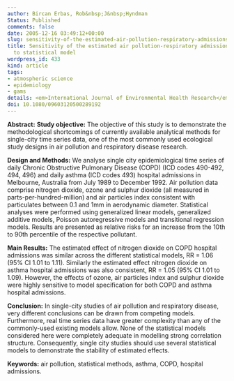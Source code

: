```yaml
---
author: Bircan Erbas, Rob&nbsp;J&nbsp;Hyndman
Status: Published
comments: false
date: 2005-12-16 03:49:12+00:00
slug: sensitivity-of-the-estimated-air-pollution-respiratory-admissions-relationship-to-statistical-model
title: Sensitivity of the estimated air pollution-respiratory admissions relationship
  to statistical model
wordpress_id: 433
kind: article
tags:
- atmospheric science
- epidemiology
- gams
details: <em>International Journal of Environmental Health Research</em> <b>15</b>(6), 437-448
doi: 10.1080/09603120500289192
---
```




**Abstract:**
**Study objective:** The objective of this study is to demonstrate the methodological shortcomings of currently available analytical methods for single-city time series data, one of the most commonly used ecological study designs in air pollution and respiratory disease research.

**Design and Methods:** We analyse single city epidemiological time series of daily Chronic Obstructive Pulmonary Disease (COPD) (ICD codes 490-492, 494, 496) and daily asthma (ICD codes 493) hospital admissions in Melbourne, Australia from July 1989 to December 1992. Air pollution data comprise nitrogen dioxide, ozone and sulphur dioxide (all measured in parts-per-hundred-million) and air particles index consistent with particulates between 0.1 and 1mm in aerodynamic diameter. Statistical analyses were performed using generalized linear models, generalized additive models, Poisson autoregressive models and transitional regression models. Results are presented as relative risks for an increase from the 10th to 90th percentile of the respective pollutant.

**Main Results:** The estimated effect of nitrogen dioxide on COPD hospital admissions was similar across the different statistical models, RR = 1.06 (95% CI 1.01 to 1.11). Similarly the estimated effect nitrogen dioxide on asthma hospital admissions was also consistent, RR = 1.05 (95% CI 1.01 to 1.09). However, the effects of ozone, air particles index and sulphur dioxide were highly sensitive to model specification for both COPD and asthma hospital admissions.

**Conclusion:** In single-city studies of air pollution and respiratory disease, very different conclusions can be drawn from competing models. Furthermore, real time series data have greater complexity than any of the commonly-used existing models allow. None of the statistical models considered here were completely adequate in modelling strong correlation structure. Consequently, single city studies should use several statistical models to demonstrate the stability of estimated effects.

**Keywords:** air pollution, statistical methods, asthma, COPD, hospital admissions.
